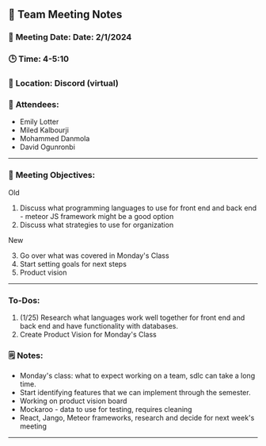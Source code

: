 ## 📝 **Team Meeting Notes**

### 📅 **Meeting Date**: Date: 2/1/2024

### 🕒 **Time**: 4-5:10

### 📍 **Location**: Discord (virtual)


### 📣 **Attendees**:
- Emily Lotter
- Miled Kalbourji
- Mohammed Danmola
- David Ogunronbi


---

### 🎯 **Meeting Objectives**:

Old

1. Discuss what programming languages to use for front end and back end - meteor JS framework might be a good option
2. Discuss what strategies to use for organization

New

3. Go over what was covered in Monday's Class
4. Start setting goals for next steps
5. Product vision

   
   
---

### **To-Dos**:
1. (1/25) Research what languages work well together for front end and back end and have functionality with databases.
2. Create Product Vision for Monday's Class


### 🗒️ **Notes**:
- Monday's class: what to expect working on a team, sdlc can take a long time.
- Start identifying features that we can implement through the semester.
- Working on product vision board
- Mockaroo - data to use for testing, requires cleaning
- React, Jango, Meteor frameworks, research and decide for next week's meeting

---
